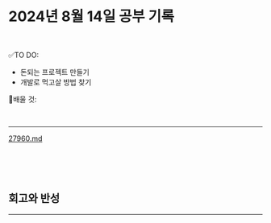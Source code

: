 # 2024년 8월 14일 공부 기록 

<br>

✅TO DO: 

- 돈되는 프로젝트 만들기
- 개발로 먹고살 방법 찾기


💭배울 것:


<br>

---

[27960.md](..%2F..%2F..%2FAlgorithm%2FSolvedProblem%2F%EB%9E%9C%EB%8D%A4%EB%A7%88%EB%9D%BC%ED%86%A4%2F%EC%BD%94%EC%8A%A4011%2F27960%2F27960.md)


<br><br><br>





## 회고와 반성

---

